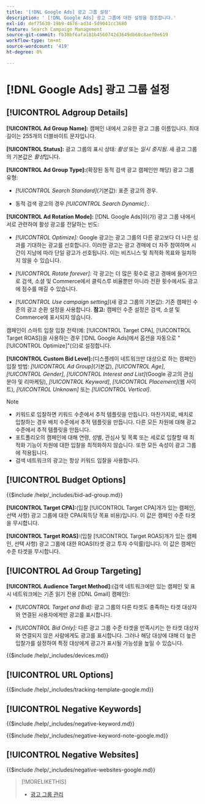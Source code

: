 ```yaml
---
title: '[!DNL Google Ads] 광고 그룹 설정'
description: ' [!DNL Google Ads] 광고 그룹에 대한 설정을 참조합니다.'
exl-id: def75630-19b9-4676-ad34-5d9041cc3680
feature: Search Campaign Management
source-git-commit: fb38bf6afa181b4560742d3649db68c8aef0e619
workflow-type: tm+mt
source-wordcount: '419'
ht-degree: 0%

---
```


# [!DNL Google Ads] 광고 그룹 설정

## [!UICONTROL Adgroup Details]

**[!UICONTROL Ad Group Name]:** 캠페인 내에서 고유한 광고 그룹 이름입니다. 최대 길이는 255개의 더블바이트 문자입니다.

**[!UICONTROL Status]:** 광고 그룹의 표시 상태: *활성* 또는 *일시 중지됨*. 새 광고 그룹의 기본값은 *활성*&#x200B;입니다.

**[!UICONTROL Ad Group Type]:**(확장된 동적 검색 광고 캠페인만 해당) 광고 그룹 유형:

* *[!UICONTROL Search Standard]*(기본값): 표준 광고의 경우.

* 동적 검색 광고의 경우 *[!UICONTROL Search Dynamic]:*.

**[!UICONTROL Ad Rotation Mode]:** [!DNL Google Ads]이(가) 광고 그룹 내에서 서로 관련하여 활성 광고를 전달하는 빈도:

* *[!UICONTROL Optimize]:* Google 광고는 광고 그룹의 다른 광고보다 더 나은 성과를 기대하는 광고를 선호합니다. 이러한 광고는 광고 경매에 더 자주 참여하며 시간이 지남에 따라 단일 광고가 선호됩니다. 이는 비즈니스 및 최적화 목표와 일치하지 않을 수 있습니다.

* *[!UICONTROL Rotate forever]:*   각 광고는 더 많은 횟수로 광고 경매에 들어가므로 검색, 소셜 및 Commerce에서 클릭스루 비율뿐만 아니라 전환 횟수에서도 광고에 점수를 매길 수 있습니다.

* *[!UICONTROL Use campaign setting]*(새 광고 그룹의 기본값): 기존 캠페인 수준의 광고 순환 설정을 사용합니다. **참고:** 캠페인 수준 설정은 검색, 소셜 및 Commerce에 표시되지 않습니다.

캠페인이 스마트 입찰 입찰 전략(예: [!UICONTROL Target CPA], [!UICONTROL Target ROAS])을 사용하는 경우 [!DNL Google Ads]에서 옵션을 자동으로 &quot;[!UICONTROL Optimize]&quot;(으)로 설정합니다.

**[!UICONTROL Custom Bid Level]:**(디스플레이 네트워크만 대상으로 하는 캠페인) 입찰 방법: *[!UICONTROL Ad Group]*(기본값), *[!UICONTROL Age]*, *[!UICONTROL Gender]*, *[!UICONTROL Interest and List]*(Google 광고의 관심 분야 및 리마케팅), *[!UICONTROL Keyword]*, *[!UICONTROL Placement]*(웹 사이트), *[!UICONTROL Unknown]* 또는 *[!UICONTROL Vertical]*.

>[!NOTE]
>
>* 키워드로 입찰하면 키워드 수준에서 추적 템플릿을 만듭니다. 마찬가지로, 배치로 입찰하는 경우 배치 수준에서 추적 템플릿을 만듭니다. 다른 모든 차원에 대해 광고 수준에서 추적 템플릿을 만듭니다.
>* 포트폴리오의 캠페인에 대해 연령, 성별, 관심사 및 목록 또는 세로로 입찰할 때 최적화 기능이 차원에 대한 입찰을 최적화하지 않습니다. 또한 모든 속성이 광고 그룹에 적용됩니다.
>* 검색 네트워크의 광고는 항상 키워드 입찰을 사용합니다.

## [!UICONTROL Budget Options]

<!-- **[!UICONTROL Bid]:** -->

{{$include /help/_includes/bid-ad-group.md}}

**[!UICONTROL Target CPA]:**(입찰 [!UICONTROL Target CPA]개가 있는 캠페인, 선택 사항) 광고 그룹에 대한 CPA(획득당 목표 비용)입니다. 이 값은 캠페인 수준 타겟을 무시합니다.

**[!UICONTROL Target ROAS]:**(입찰 [!UICONTROL Target ROAS]개가 있는 캠페인, 선택 사항) 광고 그룹에 대한 ROAS(타겟 광고 투자 수익률)입니다. 이 값은 캠페인 수준 타겟을 무시합니다.

## [!UICONTROL Ad Group Targeting]

**[!UICONTROL Audience Target Method]:**(검색 네트워크에만 있는 캠페인 및 표시 네트워크에는 기존 읽기 전용 [!DNL Gmail] 캠페인):

* *[!UICONTROL Target and Bid]:* 광고 그룹의 다른 타겟도 충족하는 타겟 대상자와 연결된 사용자에게만 광고를 표시합니다.

* *[!UICONTROL Bid Only]:* 다른 광고 그룹 수준 타겟을 만족시키는 한 타겟 대상자와 연결되지 않은 사람에게도 광고를 표시합니다. 그러나 해당 대상에 대해 더 높은 입찰가를 설정하여 특정 대상에게 광고가 표시될 가능성을 높일 수 있습니다.

<!-- **[!UICONTROL Devices]:** -->

{{$include /help/_includes/devices.md}}

## [!UICONTROL URL Options]

<!-- **[!UICONTROL Tracking Template]:** -->

{{$include /help/_includes/tracking-template-google.md}}

## [!UICONTROL Negative Keywords]

<!-- **[!UICONTROL Negative Keywords]:** -->

{{$include /help/_includes/negative-keyword.md}}

<!-- Note for **[!UICONTROL Negative Keywords]:** -->

{{$include /help/_includes/negative-keyword-note-google.md}}

## [!UICONTROL Negative Websites]

<!-- **[!UICONTROL Negative Websites]:** -->

{{$include /help/_includes/negative-websites-google.md}}

>[!MORELIKETHIS]
>
>* [광고 그룹 관리](/help/search-social-commerce/campaign-management/campaigns/ad-group-manage.md)
